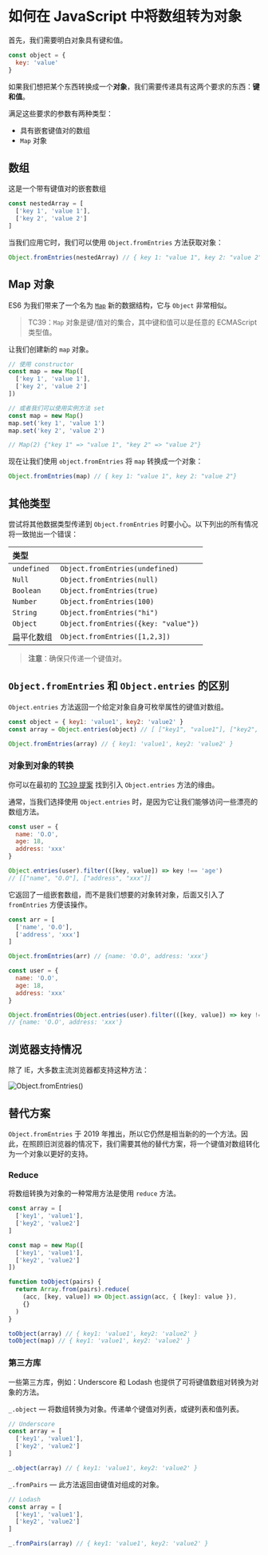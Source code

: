# 如何在 JavaScript 中将数组转为对象

首先，我们需要明白对象具有键和值。

```js
const object = {
  key: 'value'
}
```

如果我们想把某个东西转换成一个**对象**，我们需要传递具有这两个要求的东西：**键和值**。

满足这些要求的参数有两种类型：

- 具有嵌套键值对的数组
- `Map` 对象

## 数组

这是一个带有键值对的嵌套数组

```js
const nestedArray = [
  ['key 1', 'value 1'],
  ['key 2', 'value 2']
]
```

当我们应用它时，我们可以使用 `Object.fromEntries` 方法获取对象：

```js
Object.fromEntries(nestedArray) // { key 1: "value 1", key 2: "value 2"}
```

## Map 对象

ES6 为我们带来了一个名为 [`Map`](https://developer.mozilla.org/en-US/docs/Web/JavaScript/Reference/Global_Objects/Map#Objects_vs._Maps) 新的数据结构，它与 `Object` 非常相似。

> TC39：`Map` 对象是键/值对的集合，其中键和值可以是任意的 ECMAScript 类型值。

让我们创建新的 `map` 对象。

```js
// 使用 constructor
const map = new Map([
  ['key 1', 'value 1'],
  ['key 2', 'value 2']
])

// 或者我们可以使用实例方法 set
const map = new Map()
map.set('key 1', 'value 1')
map.set('key 2', 'value 2')

// Map(2) {"key 1" => "value 1", "key 2" => "value 2"}
```

现在让我们使用 `object.fromEntries` 将 `map` 转换成一个对象：

```js
Object.fromEntries(map) // { key 1: "value 1", key 2: "value 2"}
```

## 其他类型

尝试将其他数据类型传递到 `Object.fromEntries` 时要小心。以下列出的所有情况将一致抛出一个错误：

| 类型        |                                      |
| :---------- | :----------------------------------- |
| `undefined` | `Object.fromEntries(undefined)`      |
| `Null`      | `Object.fromEntries(null)`           |
| `Boolean`   | `Object.fromEntries(true)`           |
| `Number`    | `Object.fromEntries(100)`            |
| `String`    | `Object.fromEntries("hi")`           |
| `Object`    | `Object.fromEntries({key: "value"})` |
| 扁平化数组  | `Object.fromEntries([1,2,3])`        |

> **注意**：确保只传递一个键值对。

## `Object.fromEntries` 和 `Object.entries` 的区别

`Object.entries` 方法返回一个给定对象自身可枚举属性的键值对数组。

```js
const object = { key1: 'value1', key2: 'value2' }
const array = Object.entries(object) // [ ["key1", "value1"], ["key2", "value2"] ]

Object.fromEntries(array) // { key1: 'value1', key2: 'value2' }
```

### 对象到对象的转换

你可以在最初的 [TC39 提案](https://github.com/tc39/proposal-object-from-entries) 找到引入 `Object.entries` 方法的缘由。

通常，当我们选择使用 `Object.entries` 时，是因为它让我们能够访问一些漂亮的数组方法。

```js
const user = {
  name: 'O.O',
  age: 18,
  address: 'xxx'
}

Object.entries(user).filter(([key, value]) => key !== 'age')
// [["name", "O.O"], ["address", "xxx"]]
```

它返回了一组嵌套数组，而不是我们想要的对象转对象，后面又引入了 `fromEntries` 方便该操作。

```js
const arr = [
  ['name', 'O.O'],
  ['address', 'xxx']
]

Object.fromEntries(arr) // {name: 'O.O', address: 'xxx'}

const user = {
  name: 'O.O',
  age: 18,
  address: 'xxx'
}

Object.fromEntries(Object.entries(user).filter(([key, value]) => key !== 'age'))
// {name: 'O.O', address: 'xxx'}
```

## 浏览器支持情况

除了 IE，大多数主流浏览器都支持这种方法：

![Object.fromEntries()](https://upload-images.jianshu.io/upload_images/18281896-6ca9a112aafbf0fe.png?imageMogr2/auto-orient/strip%7CimageView2/2/w/1240)

## 替代方案

`Object.fromEntries` 于 2019 年推出，所以它仍然是相当新的的一个方法。因此，在照顾旧浏览器的情况下，我们需要其他的替代方案，将一个键值对数组转化为一个对象以更好的支持。

### Reduce

将数组转换为对象的一种常用方法是使用 `reduce` 方法。

```js
const array = [
  ['key1', 'value1'],
  ['key2', 'value2']
]

const map = new Map([
  ['key1', 'value1'],
  ['key2', 'value2']
])

function toObject(pairs) {
  return Array.from(pairs).reduce(
    (acc, [key, value]) => Object.assign(acc, { [key]: value }),
    {}
  )
}

toObject(array) // { key1: 'value1', key2: 'value2' }
toObject(map) // { key1: 'value1', key2: 'value2' }
```

### 第三方库

一些第三方库，例如：Underscore 和 Lodash 也提供了可将键值数组对转换为对象的方法。

`_.object` — 将数组转换为对象。传递单个键值对列表，或键列表和值列表。

```js
// Underscore
const array = [
  ['key1', 'value1'],
  ['key2', 'value2']
]

_.object(array) // { key1: 'value1', key2: 'value2' }
```

`_.fromPairs` — 此方法返回由键值对组成的对象。

```js
// Lodash
const array = [
  ['key1', 'value1'],
  ['key2', 'value2']
]

_.fromPairs(array) // { key1: 'value1', key2: 'value2' }
```
